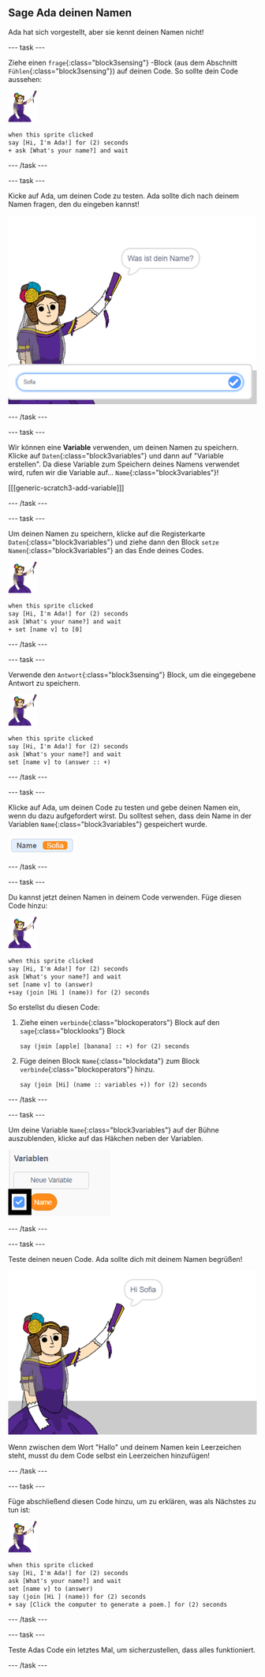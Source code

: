 ## Sage Ada deinen Namen

Ada hat sich vorgestellt, aber sie kennt deinen Namen nicht!

\--- task \---

Ziehe einen `frage`{:class="block3sensing"} -Block (aus dem Abschnitt `Fühlen`{:class="block3sensing"}) auf deinen Code. So sollte dein Code aussehen:

![Ada Sprite](images/ada-sprite.png)

```blocks3
when this sprite clicked
say [Hi, I'm Ada!] for (2) seconds
+ ask [What's your name?] and wait
```

\--- /task \---

\--- task \---

Kicke auf Ada, um deinen Code zu testen. Ada sollte dich nach deinem Namen fragen, den du eingeben kannst!

![Ada Sprite fragt, wie du heißt](images/poetry-input.png)

\--- /task \---

\--- task \---

Wir können eine **Variable** verwenden, um deinen Namen zu speichern. Klicke auf `Daten`{:class="block3variables"} und dann auf "Variable erstellen". Da diese Variable zum Speichern deines Namens verwendet wird, rufen wir die Variable auf... `Name`{:class="block3variables"}!

[[[generic-scratch3-add-variable]]]

\--- /task \---

\--- task \---

Um deinen Namen zu speichern, klicke auf die Registerkarte `Daten`{:class="block3variables"} und ziehe dann den Block `setze Namen`{:class="block3variables"} an das Ende deines Codes.

![Ada Sprite](images/ada-sprite.png)

```blocks3
when this sprite clicked
say [Hi, I'm Ada!] for (2) seconds
ask [What's your name?] and wait
+ set [name v] to [0]
```

\--- /task \---

\--- task \---

Verwende den `Antwort`{:class="block3sensing"} Block, um die eingegebene Antwort zu speichern.

![Ada Sprite](images/ada-sprite.png)

```blocks3
when this sprite clicked
say [Hi, I'm Ada!] for (2) seconds
ask [What's your name?] and wait
set [name v] to (answer :: +)
```

\--- /task \---

\--- task \---

Klicke auf Ada, um deinen Code zu testen und gebe deinen Namen ein, wenn du dazu aufgefordert wirst. Du solltest sehen, dass dein Name in der Variablen `Name`{:class="block3variables"} gespeichert wurde.

![Screenshot](images/poetry-name-test.png)

\--- /task \---

\--- task \---

Du kannst jetzt deinen Namen in deinem Code verwenden. Füge diesen Code hinzu:

![Ada Sprite](images/ada-sprite.png)

```blocks3
when this sprite clicked
say [Hi, I'm Ada!] for (2) seconds
ask [What's your name?] and wait
set [name v] to (answer)
+say (join [Hi ] (name)) for (2) seconds 
```

So erstellst du diesen Code:

1. Ziehe einen `verbinde`{:class="blockoperators"} Block auf den `sage`{:class="blocklooks"} Block
    
    ```blocks3
    say (join [apple] [banana] :: +) for (2) seconds
    ```

2. Füge deinen Block `Name`{:class="blockdata"} zum Block `verbinde`{:class="blockoperators"} hinzu.
    
    ```blocks3
    say (join [Hi] (name :: variables +)) for (2) seconds
    ```

\--- /task \---

\--- task \---

Um deine Variable `Name`{:class="block3variables"} auf der Bühne auszublenden, klicke auf das Häkchen neben der Variablen.

![Häkchen Name Variable](images/poetry-tick-annotated.png)

\--- /task \---

\--- task \---

Teste deinen neuen Code. Ada sollte dich mit deinem Namen begrüßen!

![Screenshot](images/poetry-name-test2.png)

Wenn zwischen dem Wort "Hallo" und deinem Namen kein Leerzeichen steht, musst du dem Code selbst ein Leerzeichen hinzufügen!

\--- /task \---

\--- task \---

Füge abschließend diesen Code hinzu, um zu erklären, was als Nächstes zu tun ist:

![Ada Sprite](images/ada-sprite.png)

```blocks3
when this sprite clicked
say [Hi, I'm Ada!] for (2) seconds
ask [What's your name?] and wait
set [name v] to (answer)
say (join [Hi ] (name)) for (2) seconds 
+ say [Click the computer to generate a poem.] for (2) seconds 
```

\--- /task \---

\--- task \---

Teste Adas Code ein letztes Mal, um sicherzustellen, dass alles funktioniert.

\--- /task \---